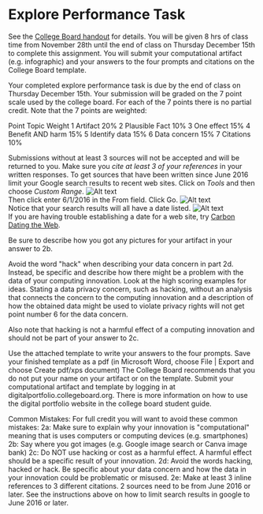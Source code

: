 # Explore Performance Task
See the [College Board handout](http://lhs-sfusd-ca.schoolloop.com/file/1468166350956/1239686294988/2264421825106539061.pdf) for details. You will be given 8 hrs of class time from November 28th until the end of class on Thursday December 15th to complete this assignment. You will submit your computational artifact (e.g. infographic) and your answers to the four prompts and citations on the College Board template.
 
Your completed explore performance task is due by the end of class on Thursday December 15th. Your submission will be graded on the 7 point scale used by the college board. For each of the 7 points there is no partial credit. Note that the 7 points are weighted:
 
Point     Topic                        Weight
1            Artifact                     20%
2            Plausible Fact         10%
3            One effect               15%
4            Benefit AND harm   15%
5            Identify data             15%
6            Data concern           15%
7            Citations                   10%
 
Submissions without at least 3 sources will not be accepted and will be returned to you. Make sure you _cite at least 3 of your references_ in your written responses. To get sources that have been written since June 2016 limit your Google search results to recent web sites. Click on *Tools* and then choose *Custom Range*.
![Alt text](/path/to/img.jpg)   
Then click enter 6/1/2016 in the From field. Click Go.
![Alt text](/path/to/img.jpg)   
Notice that your search results will all have a date listed.
![Alt text](/path/to/img.jpg)   
If you are having trouble establishing a date for a web site, try [Carbon Dating the Web](http://cd.cs.odu.edu/).
 
Be sure to describe how you got any pictures for your artifact in your answer to 2b.
 
Avoid the word "hack" when describing your data concern in part 2d. Instead, be specific and describe how there might be a problem with the data of your computing innovation. Look at the high scoring examples for ideas. Stating a data privacy concern, such as hacking, without an analysis that connects the concern to the computing innovation and a description of how the obtained data might be used to violate privacy rights will not get point number 6 for the data concern.
 
Also note that hacking is not a harmful effect of a computing innovation and should not be part of your answer to 2c.
 
Use the attached template to write your answers to the four prompts. Save your finished template as a pdf (in Microsoft Word, choose File | Export and choose Create pdf/xps document) The College Board recommends that you do not put your name on your artifact or on the template. Submit your computational artifact and template by logging in at digitalportfolio.collegeboard.org. There is more information on how to use the digital portfolio website in the college board student guide.
 
Common Mistakes:
For full credit you will want to avoid these common mistakes:
2a: Make sure to explain why your innovation is "computational" meaning that is uses computers or computing devices (e.g. smartphones)
2b: Say where you got images (e.g. Google image search or Canva image bank)
2c: Do NOT use hacking or cost as a harmful effect. A harmful effect should be a specific result of your innovation.
2d: Avoid the words hacking, hacked or hack. Be specific about your data concern and how the data in your innovation could be problematic or misused.
2e: Make at least 3 inline references to 3 different citations. 2 sources need to be from June 2016 or later. See the instructions above on how to limit search results in google to June 2016 or later.
